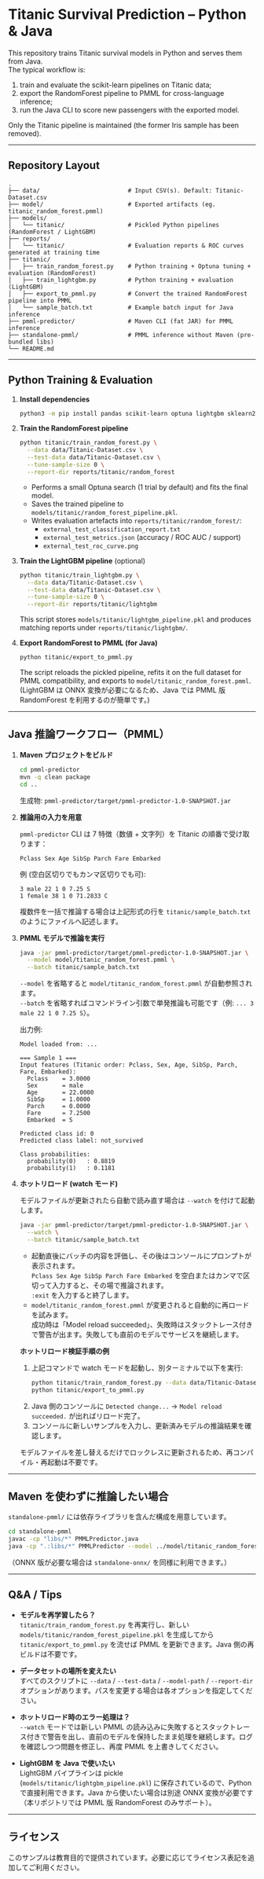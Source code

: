 # Titanic Survival Prediction – Python & Java

This repository trains Titanic survival models in Python and serves them from Java.  
The typical workflow is:

1. train and evaluate the scikit-learn pipelines on Titanic data;  
2. export the RandomForest pipeline to PMML for cross-language inference;  
3. run the Java CLI to score new passengers with the exported model.

Only the Titanic pipeline is maintained (the former Iris sample has been removed).

---

## Repository Layout

```
.
├── data/                         # Input CSV(s). Default: Titanic-Dataset.csv
├── model/                        # Exported artifacts (eg. titanic_random_forest.pmml)
├── models/
│   └── titanic/                  # Pickled Python pipelines (RandomForest / LightGBM)
├── reports/
│   └── titanic/                  # Evaluation reports & ROC curves generated at training time
├── titanic/
│   ├── train_random_forest.py    # Python training + Optuna tuning + evaluation (RandomForest)
│   ├── train_lightgbm.py         # Python training + evaluation (LightGBM)
│   ├── export_to_pmml.py         # Convert the trained RandomForest pipeline into PMML
│   └── sample_batch.txt          # Example batch input for Java inference
├── pmml-predictor/               # Maven CLI (fat JAR) for PMML inference
├── standalone-pmml/              # PMML inference without Maven (pre-bundled libs)
└── README.md
```

---

## Python Training & Evaluation

1. **Install dependencies**

   ```bash
   python3 -m pip install pandas scikit-learn optuna lightgbm sklearn2pmml matplotlib
   ```

2. **Train the RandomForest pipeline**

   ```bash
   python titanic/train_random_forest.py \
     --data data/Titanic-Dataset.csv \
     --test-data data/Titanic-Dataset.csv \
     --tune-sample-size 0 \
     --report-dir reports/titanic/random_forest
   ```

   - Performs a small Optuna search (1 trial by default) and fits the final model.  
   - Saves the trained pipeline to `models/titanic/random_forest_pipeline.pkl`.  
   - Writes evaluation artefacts into `reports/titanic/random_forest/`:
     - `external_test_classification_report.txt`
     - `external_test_metrics.json` (accuracy / ROC AUC / support)
     - `external_test_roc_curve.png`

3. **Train the LightGBM pipeline** (optional)

   ```bash
   python titanic/train_lightgbm.py \
     --data data/Titanic-Dataset.csv \
     --test-data data/Titanic-Dataset.csv \
     --tune-sample-size 0 \
     --report-dir reports/titanic/lightgbm
   ```

   This script stores `models/titanic/lightgbm_pipeline.pkl` and produces matching reports under `reports/titanic/lightgbm/`.

4. **Export RandomForest to PMML (for Java)**

   ```bash
   python titanic/export_to_pmml.py
   ```

   The script reloads the pickled pipeline, refits it on the full dataset for PMML compatibility, and exports to `model/titanic_random_forest.pmml`.  
   (LightGBM は ONNX 変換が必要になるため、Java では PMML 版 RandomForest を利用するのが簡単です。)

---

## Java 推論ワークフロー（PMML）

1. **Maven プロジェクトをビルド**

   ```bash
   cd pmml-predictor
   mvn -q clean package
   cd ..
   ```

   生成物: `pmml-predictor/target/pmml-predictor-1.0-SNAPSHOT.jar`

2. **推論用の入力を用意**

   `pmml-predictor` CLI は 7 特徴（数値 + 文字列）を Titanic の順番で受け取ります：

   ```text
   Pclass Sex Age SibSp Parch Fare Embarked
   ```

   例 (空白区切りでもカンマ区切りでも可):

   ```text
   3 male 22 1 0 7.25 S
   1 female 38 1 0 71.2833 C
   ```

   複数件を一括で推論する場合は上記形式の行を `titanic/sample_batch.txt` のようにファイルへ記述します。

3. **PMML モデルで推論を実行**

   ```bash
   java -jar pmml-predictor/target/pmml-predictor-1.0-SNAPSHOT.jar \
     --model model/titanic_random_forest.pmml \
     --batch titanic/sample_batch.txt
   ```

   `--model` を省略すると `model/titanic_random_forest.pmml` が自動参照されます。  
   `--batch` を省略すればコマンドライン引数で単発推論も可能です（例: `... 3 male 22 1 0 7.25 S`）。

   出力例:

   ```text
   Model loaded from: ...

   === Sample 1 ===
   Input features (Titanic order: Pclass, Sex, Age, SibSp, Parch, Fare, Embarked):
     Pclass    = 3.0000
     Sex       = male
     Age       = 22.0000
     SibSp     = 1.0000
     Parch     = 0.0000
     Fare      = 7.2500
     Embarked  = S

   Predicted class id: 0
   Predicted class label: not_survived

   Class probabilities:
     probability(0)   : 0.8819
     probability(1)   : 0.1181
   ```

4. **ホットリロード (watch モード)**

   モデルファイルが更新されたら自動で読み直す場合は `--watch` を付けて起動します。

   ```bash
   java -jar pmml-predictor/target/pmml-predictor-1.0-SNAPSHOT.jar \
     --watch \
     --batch titanic/sample_batch.txt
   ```

   - 起動直後にバッチの内容を評価し、その後はコンソールにプロンプトが表示されます。  
     `Pclass Sex Age SibSp Parch Fare Embarked` を空白またはカンマで区切って入力すると、その場で推論されます。  
     `:exit` を入力すると終了します。
   - `model/titanic_random_forest.pmml` が変更されると自動的に再ロードを試みます。  
     成功時は「Model reload succeeded」、失敗時はスタックトレース付きで警告が出ます。失敗しても直前のモデルでサービスを継続します。

   **ホットリロード検証手順の例**

   1. 上記コマンドで watch モードを起動し、別ターミナルで以下を実行:
      ```bash
      python titanic/train_random_forest.py --data data/Titanic-Dataset.csv --test-data data/Titanic-Dataset.csv
      python titanic/export_to_pmml.py
      ```
   2. Java 側のコンソールに `Detected change...` → `Model reload succeeded.` が出ればリロード完了。  
   3. コンソールに新しいサンプルを入力し、更新済みモデルの推論結果を確認します。

   モデルファイルを差し替えるだけでロックレスに更新されるため、再コンパイル・再起動は不要です。

---

## Maven を使わずに推論したい場合

`standalone-pmml/` には依存ライブラリを含んだ構成を用意しています。

```bash
cd standalone-pmml
javac -cp "libs/*" PMMLPredictor.java
java -cp ".:libs/*" PMMLPredictor --model ../model/titanic_random_forest.pmml --batch ../titanic/sample_batch.txt
```

（ONNX 版が必要な場合は `standalone-onnx/` を同様に利用できます。）

---

## Q&A / Tips

- **モデルを再学習したら？**  
  `titanic/train_random_forest.py` を再実行し、新しい `models/titanic/random_forest_pipeline.pkl` を生成してから `titanic/export_to_pmml.py` を流せば PMML を更新できます。Java 側の再ビルドは不要です。

- **データセットの場所を変えたい**  
  すべてのスクリプトに `--data` / `--test-data` / `--model-path` / `--report-dir` オプションがあります。パスを変更する場合は各オプションを指定してください。

- **ホットリロード時のエラー処理は？**  
  `--watch` モードでは新しい PMML の読み込みに失敗するとスタックトレース付きで警告を出し、直前のモデルを保持したまま処理を継続します。ログを確認しつつ問題を修正し、再度 PMML を上書きしてください。

- **LightGBM を Java で使いたい**  
  LightGBM パイプラインは pickle (`models/titanic/lightgbm_pipeline.pkl`) に保存されているので、Python で直接利用できます。Java から使いたい場合は別途 ONNX 変換が必要です（本リポジトリでは PMML 版 RandomForest のみサポート）。

---

## ライセンス

このサンプルは教育目的で提供されています。必要に応じてライセンス表記を追加してご利用ください。
